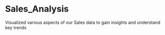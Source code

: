 # Sales_Analysis
Visualized various aspects of our Sales data to gain insights and understand key trends
